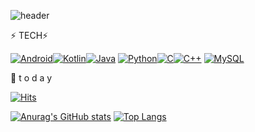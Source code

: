 ![header](https://capsule-render.vercel.app/api?type=Waving&color=gradient&height=300&section=header&text=챠니의%20코딩저장소&fontSize=90)

⚡ TECH⚡ 

[![Android](https://img.shields.io/badge/Android-3DDC84?style=flat-square&logo=Android&logoColor=FFFFFF)](github.com/younminchan)[![Kotlin](https://img.shields.io/badge/Kotlin-7F52FF?style=flat-square&logo=Kotlin&logoColor=FFFFFF)](github.com/younminchan)[![Java](https://img.shields.io/badge/Java-007396?style=flat-square&logo=Java&logoColor=FFFFFF)](github.com/younminchan)
[![Python](https://img.shields.io/badge/Python-3776AB?style=flat-square&logo=Python&logoColor=FFFFFF)](github.com/younminchan)[![C](https://img.shields.io/badge/C-A8B9CC?style=flat-square&logo=C&logoColor=FFFFFF)](github.com/younminchan)[![C++](https://img.shields.io/badge/C++-00599C?style=flat-square&logo=C++&logoColor=FFFFFF)](github.com/younminchan)
[![MySQL](https://img.shields.io/badge/MySQL-4479A1?style=flat-square&logo=MySQL&logoColor=FFFFFF)](github.com/younminchan)

💌 t o d a y

[![Hits](https://hits.seeyoufarm.com/api/count/incr/badge.svg?url=https%3A%2F%2Fgithub.com%2Fyounminchan&count_bg=%23FF0000&title_bg=%23493F47&icon=&icon_color=%23E7E7E7&title=hits&edge_flat=false)](https://github.com/younminchan)



[![Anurag's GitHub stats](https://github-readme-stats.vercel.app/api?username=younminchan&count_private=true&show_icons=true&theme=radical)](https://github.com/younminchan)  [![Top Langs](https://github-readme-stats.vercel.app/api/top-langs/?username=younminchan)](https://github.com/younminchan)
<!-- username=younminchan&hide=contribs,prs -->





<!--
**younminchan/younminchan** is a ✨ _special_ ✨ repository because its `README.md` (this file) appears on your GitHub profile.

Here are some ideas to get you started:

- 🔭 I’m currently working on ...
- 🌱 I’m currently learning ...
- 👯 I’m looking to collaborate on ...
- 🤔 I’m looking for help with ...
- 💬 Ask me about ...
- 📫 How to reach me: ...
- 😄 Pronouns: ...
- ⚡ Fun fact: ...
-->
